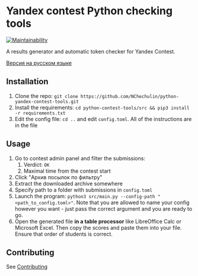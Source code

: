 # Yandex contest Python checking tools

[![Maintainability](https://api.codeclimate.com/v1/badges/2c3fb727867d31dd39b6/maintainability)](https://codeclimate.com/github/NChechulin/python-yandex-contest-tools/maintainability)

A results generator and automatic token checker for Yandex Contest.

[Версия на русском языке](README-RU.md)

## Installation

1. Clone the repo: `git clone https://github.com/NChechulin/python-yandex-contest-tools.git`
2. Install the requirements: `cd python-contest-tools/src && pip3 install -r requirements.txt`
3. Edit the config file: `cd ..` and edit `config.toml`. All of the instructions are in the file

## Usage

1. Go to contest admin panel and filter the submissions:
   1. Verdict: `OK`
   2. Maximal time from the contest start
2. Click "Архив посылок по фильтру"
3. Extract the downloaded archive somewhere
4. Specify path to a folder with submissions in `config.toml`
5. Launch the program: `python3 src/main.py --config-path "<path_to_config.toml>"`.
   Note that you are allowed to name your config however you want - just pass the correct argument and you are ready to go.
6. Open the generated file **in a table processor** like LibreOffice Calc or Microsoft Excel. Then copy the scores and paste them into your file. Ensure that order of students is correct.

## Contributing

See [Contributing](CONTRIBUTING.md)

